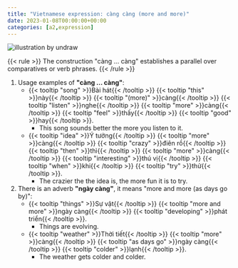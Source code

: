 ```yaml
---
title: "Vietnamese expression: càng càng (more and more)"
date: 2023-01-08T00:00:00+00:00
categories: [a2,expression]
---
```


![illustration by undraw](/images/undraw/undraw_more_music_w70e.png)

{{< rule >}}
The construction "càng ... càng"  establishes a parallel
over comparatives or verb phrases.
{{< /rule >}}

1. Usage examples of **"càng ... càng"**:
    - {{< tooltip "song" >}}Bài hát{{< /tooltip >}}
      {{< tooltip "this" >}}này{{< /tooltip >}}
      {{< tooltip "(more)" >}}càng{{< /tooltip >}}
      {{< tooltip "listen" >}}nghe{{< /tooltip >}}
      {{< tooltip "more" >}}càng{{< /tooltip >}}
      {{< tooltip "feel" >}}thấy{{< /tooltip >}}
      {{< tooltip "good" >}}hay{{< /tooltip >}}.
        - This song sounds better the more you listen to it.
    - {{< tooltip "idea" >}}Ý tưởng{{< /tooltip >}}
      {{< tooltip "more" >}}càng{{< /tooltip >}}
      {{< tooltip "crazy" >}}điên rồ{{< /tooltip >}}
      {{< tooltip "then" >}}thì{{< /tooltip >}}
      {{< tooltip "more" >}}càng{{< /tooltip >}}
      {{< tooltip "interesting" >}}thú vị{{< /tooltip >}}
      {{< tooltip "when" >}}khi{{< /tooltip >}}
      {{< tooltip "try" >}}thử{{< /tooltip >}}.
        - The crazier the the idea is, the more fun it is to try.
2. There is an adverb **"ngày càng"**, it means "more and more (as days go by)":
    - {{< tooltip "things" >}}Sự vật{{< /tooltip >}}
      {{< tooltip "more and more" >}}ngày càng{{< /tooltip >}}
      {{< tooltip "developing" >}}phát triển{{< /tooltip >}}.
        - Things are evolving.
    - {{< tooltip "weather" >}}Thời tiết{{< /tooltip >}}
      {{< tooltip "more" >}}càng{{< /tooltip >}}
      {{< tooltip "as days go" >}}ngày càng{{< /tooltip >}}
      {{< tooltip "colder" >}}lạnh{{< /tooltip >}}.
        - The weather gets colder and colder.

